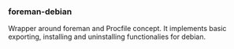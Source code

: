 ### foreman-debian

Wrapper around foreman and Procfile concept. It implements basic exporting, installing and uninstalling functionalies for debian.
